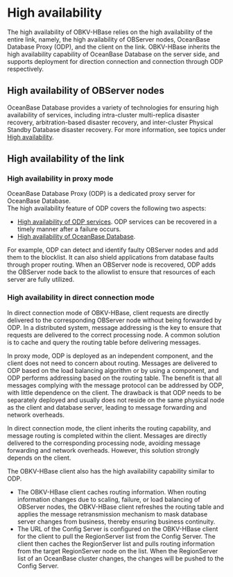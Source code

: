 # High availability

The high availability of OBKV-HBase relies on the high availability of the entire link, namely, the high availability of OBServer nodes, OceanBase Database Proxy (ODP), and the client on the link. OBKV-HBase inherits the high availability capability of OceanBase Database on the server side, and supports deployment for direction connection and connection through ODP respectively.

## High availability of OBServer nodes

OceanBase Database provides a variety of technologies for ensuring high availability of services, including intra-cluster multi-replica disaster recovery, arbitration-based disaster recovery, and inter-cluster Physical Standby Database disaster recovery. For more information, see topics under [High availability](../../../600.manage/400.high-availability/100.disaster-recovery-management-overview.md).

## High availability of the link

### High availability in proxy mode

OceanBase Database Proxy (ODP) is a dedicated proxy server for OceanBase Database.   
The high availability feature of ODP covers the following two aspects:

* [High availability of ODP services](https://en.oceanbase.com/docs/common-odp-doc-en-10000000001177440).
   ODP services can be recovered in a timely manner after a failure occurs.
* [High availability of OceanBase Database](https://en.oceanbase.com/docs/common-odp-doc-en-10000000001177441).

For example, ODP can detect and identify faulty OBServer nodes and add them to the blocklist. It can also shield applications from database faults through proper routing. When an OBServer node is recovered, ODP adds the OBServer node back to the allowlist to ensure that resources of each server are fully utilized.

### High availability in direct connection mode

In direct connection mode of OBKV-HBase, client requests are directly delivered to the corresponding OBServer node without being forwarded by ODP. In a distributed system, message addressing is the key to ensure that requests are delivered to the correct processing node. A common solution is to cache and query the routing table before delivering messages.

In proxy mode, ODP is deployed as an independent component, and the client does not need to concern about routing. Messages are delivered to ODP based on the load balancing algorithm or by using a component, and ODP performs addressing based on the routing table. The benefit is that all messages complying with the message protocol can be addressed by ODP, with little dependence on the client. The drawback is that ODP needs to be separately deployed and usually does not reside on the same physical node as the client and database server, leading to message forwarding and network overheads.

In direct connection mode, the client inherits the routing capability, and message routing is completed within the client. Messages are directly delivered to the corresponding processing node, avoiding message forwarding and network overheads. However, this solution strongly depends on the client.

The OBKV-HBase client also has the high availability capability similar to ODP.

* The OBKV-HBase client caches routing information. When routing information changes due to scaling, failure, or load balancing of OBServer nodes, the OBKV-HBase client refreshes the routing table and applies the message retransmission mechanism to mask database server changes from business, thereby ensuring business continuity.
* The URL of the Config Server is configured on the OBKV-HBase client for the client to pull the RegionServer list from the Config Server. The client then caches the RegionServer list and pulls routing information from the target RegionServer node on the list. When the RegionServer list of an OceanBase cluster changes, the changes will be pushed to the Config Server.
